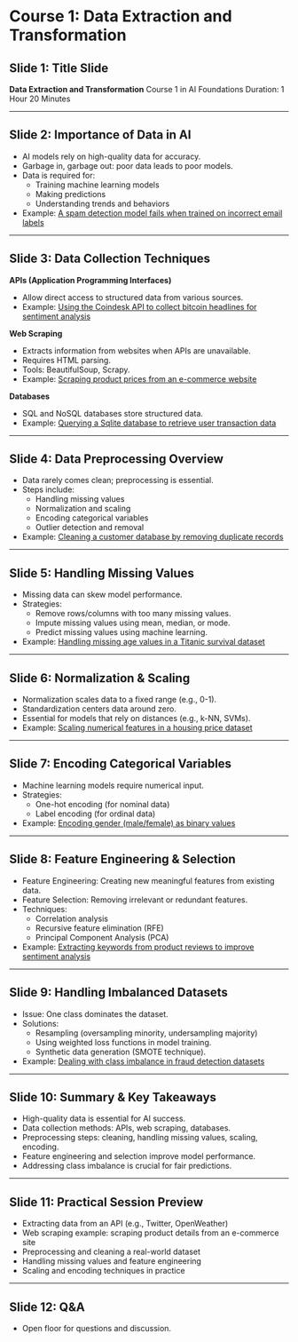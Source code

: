 # Course 1: Data Extraction and Transformation

## Slide 1: Title Slide
**Data Extraction and Transformation**
Course 1 in AI Foundations
Duration: 1 Hour 20 Minutes

---

## Slide 2: Importance of Data in AI
- AI models rely on high-quality data for accuracy.
- Garbage in, garbage out: poor data leads to poor models.
- Data is required for:
  - Training machine learning models
  - Making predictions
  - Understanding trends and behaviors
- Example: [A spam detection model fails when trained on incorrect email labels](https://github.com/hypothetical-andrei/wmda-2024/blob/main/c1/ex1.py)

---

## Slide 3: Data Collection Techniques
**APIs (Application Programming Interfaces)**
- Allow direct access to structured data from various sources.
- Example: [Using the Coindesk API to collect bitcoin headlines for sentiment analysis](https://github.com/hypothetical-andrei/wmda-2024/blob/main/c1/ex2.py)

**Web Scraping**
- Extracts information from websites when APIs are unavailable.
- Requires HTML parsing.
- Tools: BeautifulSoup, Scrapy.
- Example: [Scraping product prices from an e-commerce website](https://github.com/hypothetical-andrei/wmda-2024/blob/main/c1/ex3.py)

**Databases**
- SQL and NoSQL databases store structured data.
- Example: [Querying a Sqlite database to retrieve user transaction data](https://github.com/hypothetical-andrei/wmda-2024/blob/main/c1/ex4.py)

---

## Slide 4: Data Preprocessing Overview
- Data rarely comes clean; preprocessing is essential.
- Steps include:
  - Handling missing values
  - Normalization and scaling
  - Encoding categorical variables
  - Outlier detection and removal
- Example: [Cleaning a customer database by removing duplicate records](https://github.com/hypothetical-andrei/wmda-2024/blob/main/c1/ex5.py)

---

## Slide 5: Handling Missing Values
- Missing data can skew model performance.
- Strategies:
  - Remove rows/columns with too many missing values.
  - Impute missing values using mean, median, or mode.
  - Predict missing values using machine learning.
- Example: [Handling missing age values in a Titanic survival dataset](https://github.com/hypothetical-andrei/wmda-2024/blob/main/c1/ex6.py)

---

## Slide 6: Normalization & Scaling
- Normalization scales data to a fixed range (e.g., 0-1).
- Standardization centers data around zero.
- Essential for models that rely on distances (e.g., k-NN, SVMs).
- Example: [Scaling numerical features in a housing price dataset](https://github.com/hypothetical-andrei/wmda-2024/blob/main/c1/ex7.py)

---

## Slide 7: Encoding Categorical Variables
- Machine learning models require numerical input.
- Strategies:
  - One-hot encoding (for nominal data)
  - Label encoding (for ordinal data)
- Example: [Encoding gender (male/female) as binary values](https://github.com/hypothetical-andrei/wmda-2024/blob/main/c1/ex8.py)

---

## Slide 8: Feature Engineering & Selection
- Feature Engineering: Creating new meaningful features from existing data.
- Feature Selection: Removing irrelevant or redundant features.
- Techniques:
  - Correlation analysis
  - Recursive feature elimination (RFE)
  - Principal Component Analysis (PCA)
- Example: [Extracting keywords from product reviews to improve sentiment analysis](https://github.com/hypothetical-andrei/wmda-2024/blob/main/c1/ex9.py)

---

## Slide 9: Handling Imbalanced Datasets
- Issue: One class dominates the dataset.
- Solutions:
  - Resampling (oversampling minority, undersampling majority)
  - Using weighted loss functions in model training.
  - Synthetic data generation (SMOTE technique).
- Example: [Dealing with class imbalance in fraud detection datasets](https://github.com/hypothetical-andrei/wmda-2024/blob/main/c1/ex10.py)

---

## Slide 10: Summary & Key Takeaways
- High-quality data is essential for AI success.
- Data collection methods: APIs, web scraping, databases.
- Preprocessing steps: cleaning, handling missing values, scaling, encoding.
- Feature engineering and selection improve model performance.
- Addressing class imbalance is crucial for fair predictions.

---

## Slide 11: Practical Session Preview
- Extracting data from an API (e.g., Twitter, OpenWeather)
- Web scraping example: scraping product details from an e-commerce site
- Preprocessing and cleaning a real-world dataset
- Handling missing values and feature engineering
- Scaling and encoding techniques in practice

---

## Slide 12: Q&A
- Open floor for questions and discussion.

